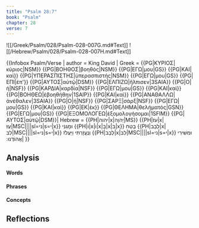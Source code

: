 ```yaml
---
title: "Psalm 28:7"
book: "Psalm"
chapter: 28
verse: 7
---
```

![[/Greek/Psalm/028/Psalm-028-007G.md#Text]]
![[/Hebrew/Psalm/028/Psalm-028-007H.md#Text]]

{{Infobox Psalm/Verse |
  author = King David |
  Greek = {{PG|ΚΥΡΙΟΣ|κύριος|NSM}} {{PG|ΒΟΗΘΟΣ|βοηθός|NSM}} {{PG|ΕΓΩ|μου|GS}} {{PG|ΚΑΙ|καὶ}} {{PG|ΥΠΕΡΑΣΠΙΣΤΗΣ|ὑπερασπιστής|NSM}} {{PG|ΕΓΩ|μου|GS}} {{PG|ΕΠΙ|ἐπ'}} {{PG|ΑΥΤΟΣ|αὐτῷ|DSM}} {{PG|ΕΛΠΙΖΩ|ἤλπισεν|3SAIA}} {{PG|Ο|ἡ|NSF}} {{PG|ΚΑΡΔΙΑ|καρδία|NSF}} {{PG|ΕΓΩ|μου|GS}} {{PG|ΚΑΙ|καὶ}} {{PG|ΒΟΗΘΕΩ|ἐβοηθήθην|1SAIP}} {{PG|ΚΑΙ|καὶ}} {{PG|ΑΝΑΘΑΛΛΩ|ἀνέθαλεν|3SAIA}} {{PG|Ο|ἡ|NSF}} {{PG|ΣΑΡΞ|σάρξ|NSF}} {{PG|ΕΓΩ|μου|GS}} {{PG|ΚΑΙ|καὶ}} {{PG|ΕΚ|ἐκ}} {{PG|ΘΕΛΗΜΑ|θελήματός|GSN}} {{PG|ΕΓΩ|μου|GS}} {{PG|ΕΞΟΜΟΛΟΓΕΩ|ἐξομολογήσομαι|1SFIM}} {{PG|ΑΥΤΟΣ|αὐτῷ|DSM}}|
  Hebrew = {{PH|יהוה|x|יְהוָה|MS}} {{PH|עֹז|x|עֻזִּ|MSC||||sl=ני|s=י|x}}
וּמָגִנִּי
{{PH|וֹ|x|וֹ|x|בְּ|x|בּ|x}}
בָטַח
{{PH|לֵבָב|x|לִבִּ|MSC||||sl=ני|s=י|x}}
וְנֶעֱזָרְתִּי
וַיַּעֲלֹז
{{PH|לֵבָב|x|לִבִּ|MSC||||sl=ני|s=י|x}}
וּמִשִּׁירִי
אֲהוֹדֶנּוּ
׃|
}}

## Analysis

#### Words

#### Phrases

#### Concepts

## Reflections
